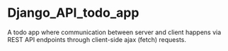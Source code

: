 # Django_API_todo_app

A todo app where communication between server and client happens via REST API endpoints through client-side ajax (fetch) requests.
